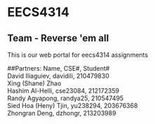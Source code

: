 # EECS4314
<h2>Team - Reverse 'em all</h2>
This is our web portal for eecs4314 assignments

##Partners:
Name,	CSE#,	Student#  
David Iliaguiev,	davidili,	210479830  
Xing (Shane) Zhao  
Hashim Al-Helli,	cse23084,	212172359  
Randy Agyapong,	randya25,	210547495  
Sied Hoa (Heny) Tjin, yu238294,	203676368   
Zhongran Deng, dzhongr, 213203989  
